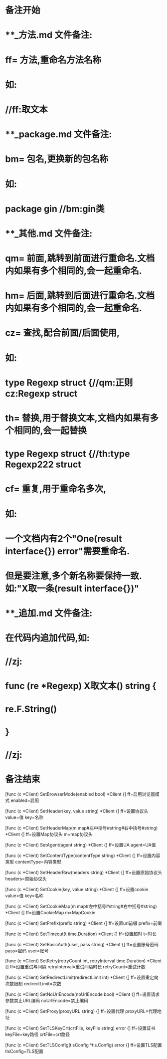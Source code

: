 # 备注开始
# **_方法.md 文件备注:
# ff= 方法,重命名方法名称
# 如:
# //ff:取文本

# **_package.md 文件备注:
# bm= 包名,更换新的包名称 
# 如: 
# package gin //bm:gin类

# **_其他.md 文件备注:
# qm= 前面,跳转到前面进行重命名.文档内如果有多个相同的,会一起重命名.
# hm= 后面,跳转到后面进行重命名.文档内如果有多个相同的,会一起重命名.
# cz= 查找,配合前面/后面使用,
# 如:
# type Regexp struct {//qm:正则 cz:Regexp struct
#
# th= 替换,用于替换文本,文档内如果有多个相同的,会一起替换
# type Regexp struct {//th:type Regexp222 struct
#
# cf= 重复,用于重命名多次,
# 如: 
# 一个文档内有2个"One(result interface{}) error"需要重命名.
# 但是要注意,多个新名称要保持一致. 如:"X取一条(result interface{})"

# **_追加.md 文件备注:
# 在代码内追加代码,如:
# //zj:
# func (re *Regexp) X取文本() string { 
#    re.F.String()
# }
# //zj:
# 备注结束

[func (c *Client) SetBrowserMode(enabled bool) *Client {]
ff=启用浏览器模式
enabled=启用

[func (c *Client) SetHeader(key, value string) *Client {]
ff=设置协议头
value=值
key=名称

[func (c *Client) SetHeaderMap(m map#左中括号#string#右中括号#string) *Client {]
ff=设置Map协议头
m=map协议头

[func (c *Client) SetAgent(agent string) *Client {]
ff=设置UA
agent=UA值

[func (c *Client) SetContentType(contentType string) *Client {]
ff=设置内容类型
contentType=内容类型

[func (c *Client) SetHeaderRaw(headers string) *Client {]
ff=设置原始协议头
headers=原始协议头

[func (c *Client) SetCookie(key, value string) *Client {]
ff=设置cookie
value=值
key=名称

[func (c *Client) SetCookieMap(m map#左中括号#string#右中括号#string) *Client {]
ff=设置CookieMap
m=MapCookie

[func (c *Client) SetPrefix(prefix string) *Client {]
ff=设置url前缀
prefix=前缀

[func (c *Client) SetTimeout(t time.Duration) *Client {]
ff=设置超时
t=时长

[func (c *Client) SetBasicAuth(user, pass string) *Client {]
ff=设置账号密码
pass=密码
user=账号

[func (c *Client) SetRetry(retryCount int, retryInterval time.Duration) *Client {]
ff=设置重试与间隔
retryInterval=重试间隔时长
retryCount=重试计数

[func (c *Client) SetRedirectLimit(redirectLimit int) *Client {]
ff=设置重定向次数限制
redirectLimit=次数

[func (c *Client) SetNoUrlEncode(noUrlEncode bool) *Client {]
ff=设置请求参数禁止URL编码
noUrlEncode=禁止编码

[func (c *Client) SetProxy(proxyURL string) {]
ff=设置代理
proxyURL=代理地址

[func (c *Client) SetTLSKeyCrt(crtFile, keyFile string) error {]
ff=设置证书
keyFile=key路径
crtFile=crt路径

[func (c *Client) SetTLSConfig(tlsConfig *tls.Config) error {]
ff=设置TLS配置
tlsConfig=TLS配置

